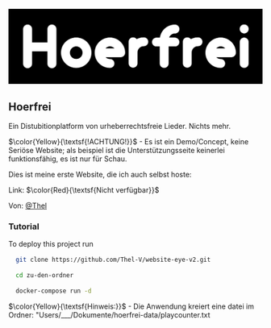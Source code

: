 
![Logo](https://github.com/Thel-V/website-eye-v2/blob/main/src/main/resources/static/pictures/logo.png)

## Hoerfrei

Ein Distubitionplatform von urheberrechtsfreie Lieder. Nichts mehr.

$\color{Yellow}{\textsf{!ACHTUNG!}}$ - Es ist ein Demo/Concept, keine Seriöse Website; als beispiel ist die Unterstützungsseite keinerlei funktionsfähig, es ist nur für Schau.

Dies ist meine erste Website, die ich auch selbst hoste:

Link: $\color{Red}{\textsf{Nicht verfügbar}}$

Von: [@Thel](https://www.github.com/Thel-V) 
###
### Tutorial

To deploy this project run

```bash
  git clone https://github.com/Thel-V/website-eye-v2.git
```

```bash
  cd zu-den-ordner
```

```bash
  docker-compose run -d
```

$\color{Yellow}{\textsf{Hinweis:}}$ - Die Anwendung kreiert eine datei im Ordner: "Users/___/Dokumente/hoerfrei-data/playcounter.txt
